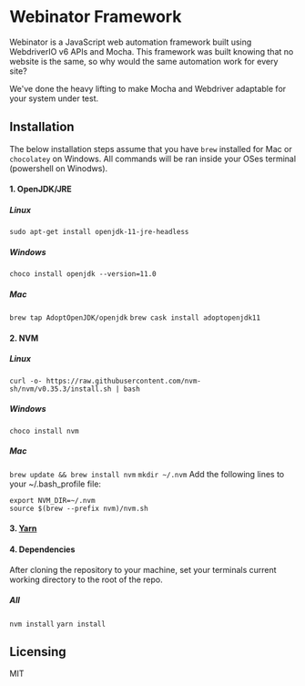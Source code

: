 # Webinator Framework
Webinator is a JavaScript web automation framework built using WebdriverIO v6 APIs and Mocha. This framework was built knowing that no website is the same, so why would the same automation work for every site?

We've done the heavy lifting to make Mocha and Webdriver adaptable for your system under test.



## Installation
The below installation steps assume that you have `brew` installed for Mac or `chocolatey` on Windows. All commands will be ran inside your OSes terminal (powershell on Winodws).


#### 1. OpenJDK/JRE
##### Linux
`sudo apt-get install openjdk-11-jre-headless`
##### Windows
`choco install openjdk --version=11.0`
##### Mac
`brew tap AdoptOpenJDK/openjdk`
`brew cask install adoptopenjdk11`


#### 2. NVM
##### Linux
`curl -o- https://raw.githubusercontent.com/nvm-sh/nvm/v0.35.3/install.sh | bash`
##### Windows
`choco install nvm`
##### Mac
`brew update && brew install nvm`
`mkdir ~/.nvm`
Add the following lines to your ~/.bash_profile file:
```
export NVM_DIR=~/.nvm
source $(brew --prefix nvm)/nvm.sh
```


#### 3. [Yarn](https://classic.yarnpkg.com/en/docs/install/)


#### 4. Dependencies
After cloning the repository to your machine, set your terminals current working directory to the root of the repo.

##### All
`nvm install`
`yarn install`


## Licensing

MIT
